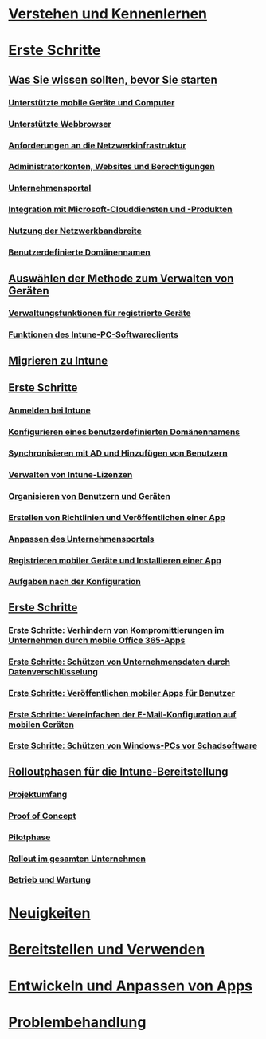 # [Verstehen und Kennenlernen](/intune/understand-explore/introduction-to-microsoft-intune)

# [Erste Schritte](what-to-know-before-you-start-microsoft-intune.md)
## [Was Sie wissen sollten, bevor Sie starten](what-to-know-before-you-start-microsoft-intune.md)
### [Unterstützte mobile Geräte und Computer](supported-mobile-devices-and-computers.md)
### [Unterstützte Webbrowser](supported-web-browsers.md)
### [Anforderungen an die Netzwerkinfrastruktur](network-infrastructure-requirements-for-microsoft-intune.md)
### [Administratorkonten, Websites und Berechtigungen](administrative-accounts-websites-perms.md)
### [Unternehmensportal](microsoft-intune-company-portal.md)
### [Integration mit Microsoft-Clouddiensten und -Produkten](integration-with-cloud-services.md)
### [Nutzung der Netzwerkbandbreite](network-bandwidth-use.md)
### [Benutzerdefinierte Domänennamen](domain-names-for-microsoft-intune.md)

## [Auswählen der Methode zum Verwalten von Geräten](choose-how-to-manage-devices.md)
### [Verwaltungsfunktionen für registrierte Geräte](mobile-device-management-capabilities-in-microsoft-intune.md)
### [Funktionen des Intune-PC-Softwareclients](windows-pc-management-capabilities-in-microsoft-intune.md)

## [Migrieren zu Intune](migrate-to-intune.md)

## [Erste Schritte](start-with-a-paid-subscription-to-microsoft-intune.md)
### [Anmelden bei Intune](start-with-a-paid-subscription-to-microsoft-intune-step-1.md)
### [Konfigurieren eines benutzerdefinierten Domänennamens](start-with-a-paid-subscription-to-microsoft-intune-step-2.md)
### [Synchronisieren mit AD und Hinzufügen von Benutzern](start-with-a-paid-subscription-to-microsoft-intune-step-3.md)
### [Verwalten von Intune-Lizenzen](start-with-a-paid-subscription-to-microsoft-intune-step-4.md)
### [Organisieren von Benutzern und Geräten](start-with-a-paid-subscription-to-microsoft-intune-step-5.md)
### [Erstellen von Richtlinien und Veröffentlichen einer App](start-with-a-paid-subscription-to-microsoft-intune-step-6.md)
### [Anpassen des Unternehmensportals](start-with-a-paid-subscription-to-microsoft-intune-step-7.md)
### [Registrieren mobiler Geräte und Installieren einer App](start-with-a-paid-subscription-to-microsoft-intune-step-8.md)
### [Aufgaben nach der Konfiguration](post-configuration-tasks.md)

## [Erste Schritte](prevent-company-data-leaks-from-Office-365-mobile-apps.md)
### [Erste Schritte: Verhindern von Kompromittierungen im Unternehmen durch mobile Office 365-Apps](prevent-company-data-leaks-from-Office-365-mobile-apps.md)
### [Erste Schritte: Schützen von Unternehmensdaten durch Datenverschlüsselung](protect-data-encryption.md)
### [Erste Schritte: Veröffentlichen mobiler Apps für Benutzer](publish-mobile-apps-to-users.md)
### [Erste Schritte: Vereinfachen der E-Mail-Konfiguration auf mobilen Geräten](simplify-email-configuration-on-mobile-devices.md)
### [Erste Schritte: Schützen von Windows-PCs vor Schadsoftware](protect-pcs-against-malware-threats.md)

## [Rolloutphasen für die Intune-Bereitstellung](rollout-phases-for-microsoft-intune-deployment.md)
### [Projektumfang](project-scope.md)
### [Proof of Concept](proof-of-concept.md)
### [Pilotphase](pilot.md)
### [Rollout im gesamten Unternehmen](enterprise-rollout.md)
### [Betrieb und Wartung](operations-and-maintenance.md)

<!-- # [Plan and Design](/intune/plan-design/ways-to-do-enterprise-mobility) -->
# [Neuigkeiten](/intune/whats-new/whats-new-in-microsoft-intune)
# [Bereitstellen und Verwenden](/intune/deploy-use/overview-of-device-and-app-lifecycles-in-microsoft-intune)
# [Entwickeln und Anpassen von Apps](/intune/develop/intune-app-sdk)
# [Problembehandlung](/intune/troubleshoot/general-troubleshooting-tips-for-microsoft-intune)


<!--HONumber=Oct16_HO3-->


